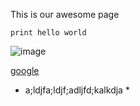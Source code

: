 This is our awesome page

```print hello world```

![image](/Users/erikasboren/Documents/devbootcamp/devbootcamp/phase-0-gps-1/screenshot.png)

[google](https://www.google.com/)
* a;ldjfa;ldjf;adljfd;kalkdja *